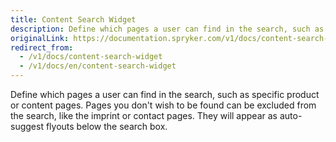 ```yaml
---
title: Content Search Widget
description: Define which pages a user can find in the search, such as specific product or content pages.
originalLink: https://documentation.spryker.com/v1/docs/content-search-widget
redirect_from:
  - /v1/docs/content-search-widget
  - /v1/docs/en/content-search-widget
---
```


Define which pages a user can find in the search, such as specific product or content pages. Pages you don't wish to be found can be excluded from the search, like the imprint or contact pages. They will appear as auto-suggest flyouts below the search box.

